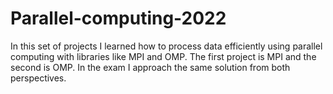 # Parallel-computing-2022
In this set of projects I learned how to process data efficiently using parallel computing with libraries like MPI and OMP. The first project is MPI and the second is OMP. In the exam I approach the same solution from both perspectives.
